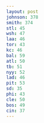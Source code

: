 ```yaml
---
layout: post
johnson: 378
smith: 374
stl: 45
wsh: 47
laa: 46
tor: 43
kc: 46
bal: 59
atl: 50
tb: 51
nyy: 52
lad: 46
pit: 53
sd: 35
phi: 43
cle: 50
bos: 49
cin: 37
---
```

